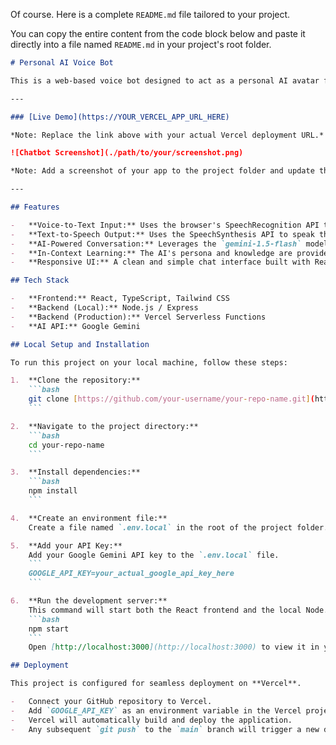 Of course. Here is a complete `README.md` file tailored to your project.

You can copy the entire content from the code block below and paste it directly into a file named `README.md` in your project's root folder.

````markdown
# Personal AI Voice Bot

This is a web-based voice bot designed to act as a personal AI avatar for Ritesh Kumar Gupta, a Computer Science student. Users can ask questions about his skills, projects, and experiences using their voice, and the bot will respond with synthesized speech. The project leverages Google's Gemini API for natural language understanding and generation.

---

### [Live Demo](https://YOUR_VERCEL_APP_URL_HERE)

*Note: Replace the link above with your actual Vercel deployment URL.*

![Chatbot Screenshot](./path/to/your/screenshot.png)

*Note: Add a screenshot of your app to the project folder and update the path above.*

---

## Features

-   **Voice-to-Text Input:** Uses the browser's SpeechRecognition API to capture user questions.
-   **Text-to-Speech Output:** Uses the SpeechSynthesis API to speak the AI's answers aloud.
-   **AI-Powered Conversation:** Leverages the `gemini-1.5-flash` model via the Google Gemini API for intelligent, context-aware responses.
-   **In-Context Learning:** The AI's persona and knowledge are provided at runtime through a detailed system prompt and few-shot examples.
-   **Responsive UI:** A clean and simple chat interface built with React and Tailwind CSS.

## Tech Stack

-   **Frontend:** React, TypeScript, Tailwind CSS
-   **Backend (Local):** Node.js / Express
-   **Backend (Production):** Vercel Serverless Functions
-   **AI API:** Google Gemini

## Local Setup and Installation

To run this project on your local machine, follow these steps:

1.  **Clone the repository:**
    ```bash
    git clone [https://github.com/your-username/your-repo-name.git](https://github.com/your-username/your-repo-name.git)
    ```

2.  **Navigate to the project directory:**
    ```bash
    cd your-repo-name
    ```

3.  **Install dependencies:**
    ```bash
    npm install
    ```

4.  **Create an environment file:**
    Create a file named `.env.local` in the root of the project folder.

5.  **Add your API Key:**
    Add your Google Gemini API key to the `.env.local` file.
    ```
    GOOGLE_API_KEY=your_actual_google_api_key_here
    ```

6.  **Run the development server:**
    This command will start both the React frontend and the local Node.js backend concurrently.
    ```bash
    npm start
    ```
    Open [http://localhost:3000](http://localhost:3000) to view it in your browser.

## Deployment

This project is configured for seamless deployment on **Vercel**.

-   Connect your GitHub repository to Vercel.
-   Add `GOOGLE_API_KEY` as an environment variable in the Vercel project settings.
-   Vercel will automatically build and deploy the application.
-   Any subsequent `git push` to the `main` branch will trigger a new deployment.
````